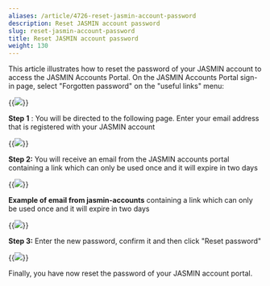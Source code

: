 ```yaml
---
aliases: /article/4726-reset-jasmin-account-password
description: Reset JASMIN account password
slug: reset-jasmin-account-password
title: Reset JASMIN account password
weight: 130
---
```


This article illustrates how to reset the password of your JASMIN account to
access the JASMIN Accounts Portal. On the JASMIN Accounts Portal sign-in page,
select "Forgotten password" on the "useful links" menu:

{{<image src="img/docs/reset-jasmin-account-password/file-Ud0cS7C5zZ.png" caption="Follow Forgotten password">}}

**Step** **1** : You will be directed to the following page. Enter your email
address that is registered with your JASMIN account 

{{<image src="img/docs/reset-jasmin-account-password/file-JQW7ohVVXp.png" caption="Enter email address">}}

**Step 2:** You will receive an email from the JASMIN accounts portal
containing a link which can only be used once and it will expire in two days

{{<image src="img/docs/reset-jasmin-account-password/file-hYIobEf9wL.png" caption="Read instructions">}}

**Example of email from jasmin-accounts** containing a link which can only be
used once and it will expire in two days

{{<image src="img/docs/reset-jasmin-account-password/file-AynrcJm4ix.png" caption="Example email">}}

**Step 3:** Enter the new password, confirm it and
then click "Reset password"

{{<image src="img/docs/reset-jasmin-account-password/Screen-Shot-2019-04-05-at-17.02.24.png" caption="Enter new password & click Reset password">}}

Finally, you have now reset the password of your JASMIN account portal.
